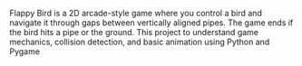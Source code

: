 Flappy Bird is a 2D arcade-style game where you control a bird and navigate it through gaps between vertically aligned pipes. The game ends if the bird hits a pipe or the ground. This project to understand game mechanics, collision detection, and basic animation using Python and Pygame
